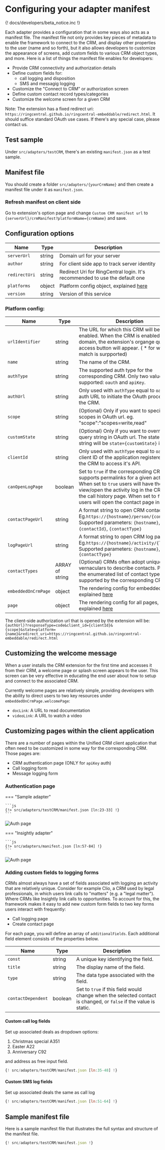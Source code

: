 # Configuring your adapter manifest

{! docs/developers/beta_notice.inc !}

Each adapter provides a configuration that in some ways also acts as a manifest file. The manifest file not only provides key pieces of metadata to enable the framework to connect to the CRM, and display other properties to the user (name and so forth), but it also allows developers to customize the appearance of screens, add custom fields to various CRM object types, and more. Here is a list of things the manifest file enables for developers:

* Provide CRM connectivity and authorization details
* Define custom fields for:
    * call logging and disposition
    * SMS and messagig logging
* Customize the "Connect to CRM" or authorization screen
* Define custom contact record types/categories
* Customize the welcome screen for a given CRM

Note: The extension has a fixed redirect uri: `https://ringcentral.github.io/ringcentral-embeddable/redirect.html`. It should suffice standard OAuth use cases. If there's any special case, please contact us.

## Test sample

Under `src/adapters/testCRM`, there's an existing `manifest.json` as a test sample. 

## Manifest file

You should create a folder `src/adapters/{yourCrmName}` and then create a manifest file under it as `manifest.json`.

### Refresh manifest on client side

Go to extension's option page and change `Custom CRM manifest url` to `{serverUrl}/crmManifest?platformName={crmName}` and save.

## Configuration options

| Name             | Type            | Description |
|------------------|-----------------|-------------|
| `serverUrl`      | string          | Domain url for your server|
| `author`         | string          | For client side app to track server identity |
| `redirectUri`    | string          | Redirect Uri for RingCentral login. It's recommended to use the default one  |
| `platforms`      | object          | Platform config object, explained [here](#platforms-config) |
| `version`        | string          | Version of this service |

### Platform config:

| Name             | Type            | Description |
|------------------|-----------------|-------------|
| `urlIdentifier`  | string          | The URL for which this CRM will be enabled. When the CRM is enabled for a domain, the extension's organge quick access button will appear. ( * for wildcard match is surpported) |
| `name`           | string          | The name of the CRM. |
| `authType`       | string          | The supported auth type for the corresponding CRM. Only two values are supported: `oauth` and `apiKey`. |
| `authUrl`        | string          | Only used with `authType` equal to `oauth`. The auth URL to initiate the OAuth process with the CRM. |
| `scope`| string |(Optional) Only if you want to specify scopes in OAuth url. eg. "scope":"scopes=write,read" |
| `customState`| string |(Optional) Only if you want to override state query string in OAuth url. The state query string will be `state={customState}` instead. |
| `clientId`       | string          | Only used with `authType` equal to `oauth`. The client ID of the application registered with the CRM to access it's API. |
| `canOpenLogPage` | boolean         | Set to `true` if the corresponding CRM supports permalinks for a given activity/log. When set to `true` users will have the option view/open the activity log in the CRM from the call history page. When set to `false`, users will open the contact page instead. |
| `contactPageUrl`| string| A format string to open CRM contact page. Eg.`https://{hostname}/person/{contactId}`. Supported parameters: `{hostname}`, `{contactId}`, `{contactType}`|
| `logPageUrl`|string |  A format string to open CRM log page. Eg.`https://{hostname}/activity/{logId}`. Supported parameters: `{hostname}`, `{logId}`, `{contactType}`|
| `contactTypes`   | ARRAY of string | (Optional) CRMs often adopt unique vernaculars to describe contacts. Provide the enumerated list of contact types supported by the corresponding CRM. |
| `embeddedOnCrmPage` | object       | The rendering config for embedded page, explained [here](#customizing-the-welcome-message) |
| `page`           | object          | The rendering config for all pages, explained [here](#customizing-pages-within-the-client-application) |

The client-side authorization url that is opened by the extension will be: `{authUrl}?responseType=code&client_id={clientId}&{scope}&state=platform={name}&redirect_uri=https://ringcentral.github.io/ringcentral-embeddable/redirect.html`

## Customizing the welcome message

When a user installs the CRM extension for the first time and accesses it from their CRM, a welcome page or splash screen appears to the user. This screen can be very effective in educating the end user about how to setup and connect to the associated CRM. 

Currently welcome pages are relatively simple, providing developers with the ability to direct users to two key resources under `embeddedOnCrmPage.welcomePage`:

* `docLink`: A URL to read documentation
* `videoLink`: A URL to watch a video

## Customizing pages within the client application

There are a number of pages within the Unified CRM client application that often need to be customized in some way for the corresponding CRM. Those pages are:

* CRM authentication page (ONLY for `apiKey` auth)
* Call logging form
* Message logging form

### Authentication page

=== "Sample adapter"

    ```js
    {!> src/adapters/testCRM/manifest.json [ln:23-33] !}
    ```

![Auth page](../img/test-auth-page.png)

=== "Insightly adapter"

    ```js
    {!> src/adapters/manifest.json [ln:57-84] !}
    ```

![Auth page](../img/insightly-auth-page.png)


### Adding custom fields to logging forms

CRMs almost always have a set of fields associated with logging an activity that are relatively unique. Consider for example Clio, a CRM used by legal professionals, in which users link calls to "matters" (e.g. a "legal matter"). Where CRMs like Insightly link calls to opportunities. To account for this, the framework makes it easy to add new custom form fields to two key forms users interact with frequently:

* Call logging page
* Create contact page

For each page, you will define an array of `additionalFields`. Each additional field element consists of the properties below.

| Name               | Type    | Description |
|--------------------|---------|-------------|
| `const`            | string  | A unique key identifying the field. |
| `title`            | string  | The display name of the field. |
| `type`             | string  | The data type associated with the field. |
| `contactDependent` | boolean | Set to `true` if this field would change when the selected contact is changed, or `false` if the value is static.  |

#### Custom call log fields

Set up associated deals as dropdown options:

1. Christmas special A351
2. Easter A22
3. Anniversary C92

and address as free input field.

```js
{! src/adapters/testCRM/manifest.json [ln:35-48] !}
```

#### Custom SMS log fields

Set up associated deals the same as call log

```js
{! src/adapters/testCRM/manifest.json [ln:51-64] !}
```

## Sample manifest file

Here is a sample manifest file that illustrates the full syntax and structure of the manifest file. 

```js
{! src/adapters/testCRM/manifest.json !}
```
